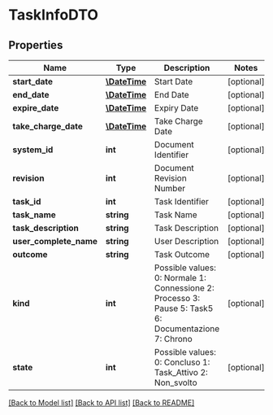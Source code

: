# TaskInfoDTO

## Properties
Name | Type | Description | Notes
------------ | ------------- | ------------- | -------------
**start_date** | [**\DateTime**](\DateTime.md) | Start Date | [optional] 
**end_date** | [**\DateTime**](\DateTime.md) | End Date | [optional] 
**expire_date** | [**\DateTime**](\DateTime.md) | Expiry Date | [optional] 
**take_charge_date** | [**\DateTime**](\DateTime.md) | Take Charge Date | [optional] 
**system_id** | **int** | Document Identifier | [optional] 
**revision** | **int** | Document Revision Number | [optional] 
**task_id** | **int** | Task Identifier | [optional] 
**task_name** | **string** | Task Name | [optional] 
**task_description** | **string** | Task Description | [optional] 
**user_complete_name** | **string** | User Description | [optional] 
**outcome** | **string** | Task Outcome | [optional] 
**kind** | **int** | Possible values:  0: Normale  1: Connessione  2: Processo  3: Pause  5: Task5  6: Documentazione  7: Chrono | [optional] 
**state** | **int** | Possible values:  0: Concluso  1: Task_Attivo  2: Non_svolto | [optional] 

[[Back to Model list]](../README.md#documentation-for-models) [[Back to API list]](../README.md#documentation-for-api-endpoints) [[Back to README]](../README.md)


